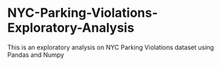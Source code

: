 # NYC-Parking-Violations-Exploratory-Analysis
This is an exploratory analysis on NYC Parking Violations dataset using Pandas and Numpy
